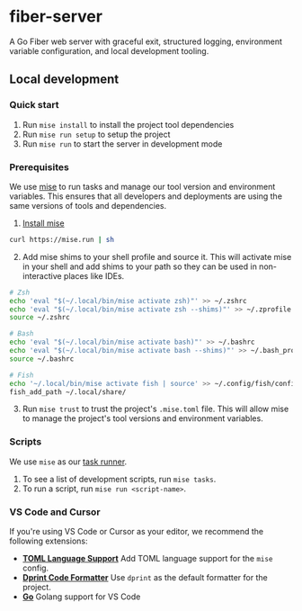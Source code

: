 # fiber-server

A Go Fiber web server with graceful exit, structured logging, environment variable configuration, and local development tooling.

## Local development

### Quick start

1. Run `mise install` to install the project tool dependencies
1. Run `mise run setup` to setup the project
1. Run `mise run` to start the server in development mode

### Prerequisites

We use [mise](https://mise.jdx.dev/about.html) to run tasks and manage our tool version and environment variables.
This ensures that all developers and deployments are using the same versions of tools and dependencies.

1. [Install mise](https://mise.jdx.dev/getting-started.html)

```sh
curl https://mise.run | sh
```

2. Add mise shims to your shell profile and source it. This will activate mise in your shell
   and add shims to your path so they can be used in non-interactive places like IDEs.

```sh
# Zsh
echo 'eval "$(~/.local/bin/mise activate zsh)"' >> ~/.zshrc
echo 'eval "$(~/.local/bin/mise activate zsh --shims)"' >> ~/.zprofile
source ~/.zshrc

# Bash 
echo 'eval "$(~/.local/bin/mise activate bash)"' >> ~/.bashrc
echo 'eval "$(~/.local/bin/mise activate bash --shims)"' >> ~/.bash_profile
source ~/.bashrc

# Fish
echo '~/.local/bin/mise activate fish | source' >> ~/.config/fish/config.fish
fish_add_path ~/.local/share/
```

3. Run `mise trust` to trust the project's `.mise.toml` file. This will allow mise to manage the project's tool versions and environment variables.

### Scripts

We use `mise` as our [task runner](https://mise.jdx.dev/tasks/running-tasks.html).

1. To see a list of development scripts, run `mise tasks`.
1. To run a script, run `mise run <script-name>`.

### VS Code and Cursor

If you're using VS Code or Cursor as your editor, we recommend the following extensions:

- [**TOML Language Support**](https://marketplace.visualstudio.com/items?itemName=be5invis.toml) Add TOML language support for the `mise` config.
- [**Dprint Code Formatter**](https://marketplace.visualstudio.com/items?itemName=dprint.dprint) Use `dprint` as the default formatter for the project.
- [**Go**](https://marketplace.visualstudio.com/items?itemName=golang.go) Golang support for VS Code


